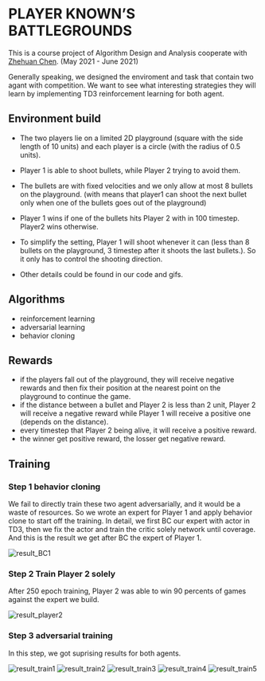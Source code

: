 # PLAYER KNOWN’S BATTLEGROUNDS

This is a course project of Algorithm Design and Analysis cooperate with [Zhehuan Chen](https://acmlczh.github.io/). (May 2021 - June 2021)

Generally speaking, we designed the enviroment and task that contain two agant with competition.
We want to see what interesting strategies they will learn by implementing TD3 reinforcement learning for both agent.

## Environment build

* The two players lie on a limited 2D playground (square with the side length of 10 units) and each player is a circle (with the radius of 0.5 units).
* Player 1 is able to shoot bullets, while Player 2 trying to avoid them.
* The bullets are with fixed velocities and we only allow at most 8 bullets on the playground.
  (with means that player1 can shoot the next bullet only when one of the bullets goes out of the playground)
  
* Player 1 wins if one of the bullets hits Player 2 with in 100 timestep. Player2 wins otherwise.
* To simplify the setting, Player 1 will shoot whenever it can (less than 8 bullets on the playground, 3 timestep after it shoots the last bullets.). So it only has to control the shooting direction.
* Other details could be found in our code and gifs.

## Algorithms

* reinforcement learning
* adversarial learning
* behavior cloning

## Rewards

* if the players fall out of the playground, they will receive negative rewards and then fix their position at the nearest point on the playground to continue the game.
* if the distance between a bullet and Player 2 is less than 2 unit, Player 2 will receive a negative reward while Player 1 will receive a positive one (depends on the distance).
* every timestep that Player 2 being alive, it will receive a positive reward.
* the winner get positive reward, the losser get negative reward.

## Training

### Step 1 behavior cloning

We fail to directly train these two agent adversarially, and it would be a waste of resources. So we wrote an expert for Player 1 and apply behavior clone to start off the training.
In detail, we first BC our expert with actor in TD3, then we fix the actor and train the critic solely network until coverage. And this is the result we get after BC the expert of Player 1.

![result_BC1](/pic/imit1.gif)

### Step 2 Train Player 2 solely

After 250 epoch training, Player 2 was able to win 90 percents of games against the expert we build.

![result_player2](/pic/imit2.gif)

### Step 3 adversarial training

In this step, we got suprising results for both agents.

![result_train1](/pic/train1.gif)
![result_train2](/pic/train2.gif)
![result_train3](/pic/train3.gif)
![result_train4](/pic/train4.gif)
![result_train5](/pic/train5.gif)


